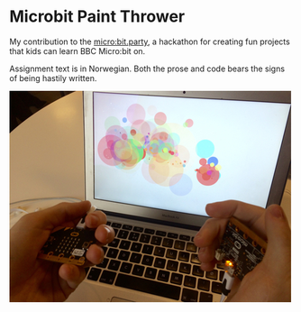 # Microbit Paint Thrower

My contribution to the [micro:bit.party](https://www.microbitparty.net), a hackathon for creating fun projects that kids can learn BBC Micro:bit on.

Assignment text is in Norwegian. Both the prose and code bears the signs of being hastily written.

![](Oppgave/img/Bilde-small.jpg)
